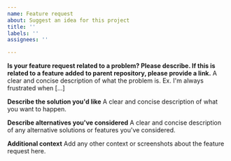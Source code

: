 ```yaml
---
name: Feature request
about: Suggest an idea for this project
title: ''
labels: ''
assignees: ''

---
```


**Is your feature request related to a problem? Please describe. If this is related to a feature added to parent repository, please provide a link.**
A clear and concise description of what the problem is. Ex. I'm always frustrated when [...]

**Describe the solution you'd like**
A clear and concise description of what you want to happen.

**Describe alternatives you've considered**
A clear and concise description of any alternative solutions or features you've considered.

**Additional context**
Add any other context or screenshots about the feature request here.
